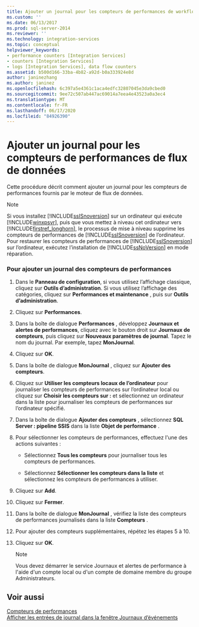```yaml
---
title: Ajouter un journal pour les compteurs de performances de workflow de données | Microsoft Docs
ms.custom: ''
ms.date: 06/13/2017
ms.prod: sql-server-2014
ms.reviewer: ''
ms.technology: integration-services
ms.topic: conceptual
helpviewer_keywords:
- performance counters [Integration Services]
- counters [Integration Services]
- logs [Integration Services], data flow counters
ms.assetid: b500d166-33ba-4b82-a92d-b0a333924e8d
author: janinezhang
ms.author: janinez
ms.openlocfilehash: 6c397a5e4361c1aca4edfc32807045e3da9cbed0
ms.sourcegitcommit: 9ee72c507ab447ac69014a7eea4e43523a0a3ec4
ms.translationtype: MT
ms.contentlocale: fr-FR
ms.lasthandoff: 06/17/2020
ms.locfileid: "84926390"
---
```

# <a name="add-a-log-for-data-flow-performance-counters"></a>Ajouter un journal pour les compteurs de performances de flux de données
  Cette procédure décrit comment ajouter un journal pour les compteurs de performances fournis par le moteur de flux de données.  
  
> [!NOTE]  
>  Si vous installez [!INCLUDE[ssISnoversion](../includes/ssisnoversion-md.md)] sur un ordinateur qui exécute [!INCLUDE[winxpsvr](../includes/winxpsvr-md.md)], puis que vous mettez à niveau cet ordinateur vers [!INCLUDE[firstref_longhorn](../includes/firstref-longhorn-md.md)], le processus de mise à niveau supprime les compteurs de performances de [!INCLUDE[ssISnoversion](../includes/ssisnoversion-md.md)] de l’ordinateur. Pour restaurer les compteurs de performances de [!INCLUDE[ssISnoversion](../includes/ssisnoversion-md.md)] sur l’ordinateur, exécutez l’installation de [!INCLUDE[ssNoVersion](../includes/ssnoversion-md.md)] en mode réparation.  
  
### <a name="to-add-logging-of-performance-counters"></a>Pour ajouter un journal des compteurs de performances  
  
1.  Dans le **Panneau de configuration**, si vous utilisez l’affichage classique, cliquez sur **Outils d’administration**. Si vous utilisez l’affichage des catégories, cliquez sur **Performances et maintenance** , puis sur **Outils d’administration**.  
  
2.  Cliquez sur **Performances**.  
  
3.  Dans la boîte de dialogue **Performances** , développez **Journaux et alertes de performances**, cliquez avec le bouton droit sur **Journaux de compteurs**, puis cliquez sur **Nouveaux paramètres de journal**. Tapez le nom du journal. Par exemple, tapez **MonJournal**.  
  
4.  Cliquez sur **OK**.  
  
5.  Dans la boîte de dialogue **MonJournal** , cliquez sur **Ajouter des compteurs**.  
  
6.  Cliquez sur **Utiliser les compteurs locaux de l’ordinateur** pour journaliser les compteurs de performances sur l’ordinateur local ou cliquez sur **Choisir les compteurs sur :** et sélectionnez un ordinateur dans la liste pour journaliser les compteurs de performances sur l’ordinateur spécifié.  
  
7.  Dans la boîte de dialogue **Ajouter des compteurs** , sélectionnez **SQL Server : pipeline SSIS** dans la liste **Objet de performance** .  
  
8.  Pour sélectionner les compteurs de performances, effectuez l'une des actions suivantes :  
  
    -   Sélectionnez **Tous les compteurs** pour journaliser tous les compteurs de performances.  
  
    -   Sélectionnez **Sélectionner les compteurs dans la liste** et sélectionnez les compteurs de performances à utiliser.  
  
9. Cliquez sur **Add**.  
  
10. Cliquez sur **Fermer**.  
  
11. Dans la boîte de dialogue **MonJournal** , vérifiez la liste des compteurs de performances journalisés dans la liste **Compteurs** .  
  
12. Pour ajouter des compteurs supplémentaires, répétez les étapes 5 à 10.  
  
13. Cliquez sur **OK**.  
  
    > [!NOTE]  
    >  Vous devez démarrer le service Journaux et alertes de performance à l'aide d'un compte local ou d'un compte de domaine membre du groupe Administrateurs.  
  
## <a name="see-also"></a>Voir aussi  
 [Compteurs de performances](performance/performance-counters.md)   
 [Afficher les entrées de journal dans la fenêtre Journaux d’événements](../../2014/integration-services/view-log-entries-in-the-log-events-window.md)  
  
  
